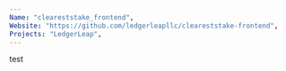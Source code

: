 ```yaml
---
Name: "cleareststake_frontend",
Website: "https://github.com/ledgerleapllc/cleareststake-frontend",
Projects: "LedgerLeap",
---
```

<!--lang:en--> 
test
<!--lang:es--] 
test
<!--lang:de--] 
test
<!--lang:fr--] 
test
<!--lang:pl--] 
test
<!--lang:uk--] 
test
[!--lang:*-->  
